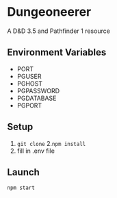 # Dungeoneerer
A D&amp;D 3.5 and Pathfinder 1 resource

## Environment Variables

* PORT
* PGUSER
* PGHOST
* PGPASSWORD
* PGDATABASE
* PGPORT

## Setup
1. ```git clone```
2.```npm install```
3. fill in .env file

## Launch
```npm start```
